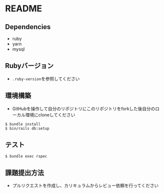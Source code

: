 # README

## Dependencies
- ruby
- yarn
- mysql

## Rubyバージョン 
- `.ruby-version`を参照してください

## 環境構築
- GitHubを操作して自分のリポジトリにこのリポジトリをforkした後自分のローカル環境にcloneしてください

``` 
$ bundle install
$ bin/rails db:setup
```

## テスト

``` 
$ bundle exec rspec
```

## 課題提出方法
- プルリクエストを作成し、カリキュラムからレビュー依頼を行ってください
